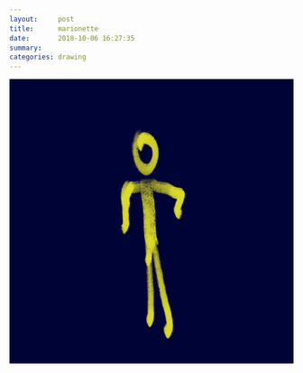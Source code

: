 ```yaml
---
layout:     post
title:      marionette
date:       2018-10-06 16:27:35
summary:    
categories: drawing
---
```

![marionette](/images/diary/marionette.png ".")
